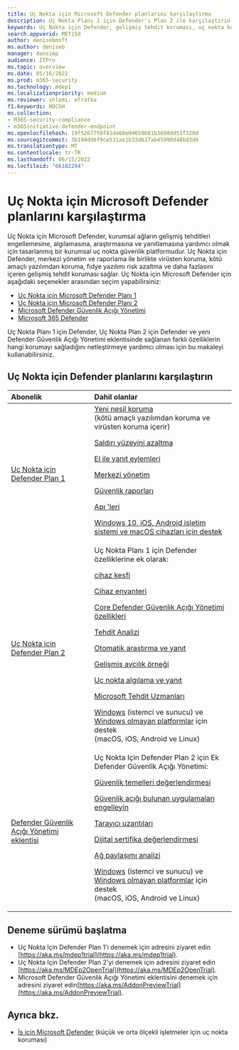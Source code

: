 ```yaml
---
title: Uç Nokta için Microsoft Defender planlarını karşılaştırma
description: Uç Nokta Planı 1 için Defender'ı Plan 2 ile karşılaştırın. Planlar arasındaki farklar hakkında bilgi edinin ve kuruluşunuzun gereksinimlerine uygun planı seçin.
keywords: Uç Nokta için Defender, gelişmiş tehdit koruması, uç nokta koruması
search.appverid: MET150
author: denisebmsft
ms.author: deniseb
manager: dansimp
audience: ITPro
ms.topic: overview
ms.date: 05/16/2022
ms.prod: m365-security
ms.technology: mdep1
ms.localizationpriority: medium
ms.reviewer: shlomi, efratka
f1.keywords: NOCSH
ms.collection:
- M365-security-compliance
- m365initiative-defender-endpoint
ms.openlocfilehash: 19f5267759f81de60e04659681b3698dd53f320d
ms.sourcegitcommit: 3b194dd6f9ce531ae1b33d617ab45990d48bd3d0
ms.translationtype: MT
ms.contentlocale: tr-TR
ms.lasthandoff: 06/15/2022
ms.locfileid: "66102294"
---
```

# <a name="compare-microsoft-defender-for-endpoint-plans"></a>Uç Nokta için Microsoft Defender planlarını karşılaştırma

Uç Nokta için Microsoft Defender, kurumsal ağların gelişmiş tehditleri engellemesine, algılamasına, araştırmasına ve yanıtlamasına yardımcı olmak için tasarlanmış bir kurumsal uç nokta güvenlik platformudur. Uç Nokta için Defender, merkezi yönetim ve raporlama ile birlikte virüsten koruma, kötü amaçlı yazılımdan koruma, fidye yazılımı risk azaltma ve daha fazlasını içeren gelişmiş tehdit koruması sağlar. Uç Nokta için Microsoft Defender için aşağıdaki seçenekler arasından seçim yapabilirsiniz:

- [Uç Nokta için Microsoft Defender Planı 1](https://go.microsoft.com/fwlink/p/?linkid=2154037)
- [Uç Nokta için Microsoft Defender Planı 2](https://go.microsoft.com/fwlink/p/?linkid=2154037)
- [Microsoft Defender Güvenlik Açığı Yönetimi](../defender-vulnerability-management/index.yml)
- [Microsoft 365 Defender](https://go.microsoft.com/fwlink/?linkid=2118804)

Uç Nokta Planı 1 için Defender, Uç Nokta Plan 2 için Defender ve yeni Defender Güvenlik Açığı Yönetimi eklentisinde sağlanan farklı özelliklerin hangi korumayı sağladığını netleştirmeye yardımcı olması için bu makaleyi kullanabilirsiniz.

## <a name="compare-defender-for-endpoint-plans"></a>Uç Nokta için Defender planlarını karşılaştırın

| Abonelik | Dahil olanlar |
|:---|:---|
| [Uç Nokta için Defender Plan 1](defender-endpoint-plan-1.md) | [Yeni nesil koruma](defender-endpoint-plan-1.md#next-generation-protection) <br/>(kötü amaçlı yazılımdan koruma ve virüsten koruma içerir) <p> [Saldırı yüzeyini azaltma](defender-endpoint-plan-1.md#attack-surface-reduction) <p> [El ile yanıt eylemleri](defender-endpoint-plan-1.md#manual-response-actions) <p> [Merkezi yönetim](defender-endpoint-plan-1.md#centralized-management) <p>[Güvenlik raporları](defender-endpoint-plan-1.md#reporting) <p>[Apı 'leri](defender-endpoint-plan-1.md#apis) <p> [Windows 10, iOS, Android işletim sistemi ve macOS cihazları için destek](defender-endpoint-plan-1.md#cross-platform-support)|
| [Uç Nokta için Defender Plan 2](microsoft-defender-endpoint.md) | Uç Nokta Planı 1 için Defender özelliklerine ek olarak: <p> <p> [cihaz keşfi](device-discovery.md) <p> [Cihaz envanteri](machines-view-overview.md) <p> [Core Defender Güvenlik Açığı Yönetimi özellikleri](../defender-vulnerability-management/defender-vulnerability-management-capabilities.md) <p> [Tehdit Analizi](threat-analytics.md) <p> [Otomatik araştırma ve yanıt](automated-investigations.md) <p> [Gelişmiş avcılık örneği](advanced-hunting-overview.md) <p> [Uç nokta algılama ve yanıt](overview-endpoint-detection-response.md) <p> [Microsoft Tehdit Uzmanları](microsoft-threat-experts.md) <p>[Windows](configure-endpoints.md) (istemci ve sunucu) ve [Windows olmayan platformlar](configure-endpoints-non-windows.md) için destek<br/> (macOS, iOS, Android ve Linux) |
| [Defender Güvenlik Açığı Yönetimi eklentisi](../defender-vulnerability-management/defender-vulnerability-management-capabilities.md) |  Uç Nokta Için Defender Plan 2 için Ek Defender Güvenlik Açığı Yönetimi: <p><p> [Güvenlik temelleri değerlendirmesi](../defender-vulnerability-management/tvm-security-baselines.md) <p> [Güvenlik açığı bulunan uygulamaları engelleyin](../defender-vulnerability-management/tvm-block-vuln-apps.md) <p> [Tarayıcı uzantıları](../defender-vulnerability-management/tvm-browser-extensions.md) <p> [Dijital sertifika değerlendirmesi](../defender-vulnerability-management/tvm-certificate-inventory.md) <p> [Ağ paylaşımı analizi](../defender-vulnerability-management/tvm-network-share-assessment.md) <p> [Windows](configure-endpoints.md) (istemci ve sunucu) ve [Windows olmayan platformlar](configure-endpoints-non-windows.md) için destek<br/> (macOS, iOS, Android ve Linux) |

## <a name="start-a-trial"></a>Deneme sürümü başlatma

- Uç Nokta Için Defender Plan 1'i denemek için adresini ziyaret edin [https://aka.ms/mdep1trial](https://aka.ms/mdep1trial).
- Uç Nokta Için Defender Plan 2'yi denemek için adresini ziyaret edin [https://aka.ms/MDEp2OpenTrial](https://aka.ms/MDEp2OpenTrial).
- Microsoft Defender Güvenlik Açığı Yönetimi eklentisini denemek için adresini ziyaret edin[https://aka.ms/AddonPreviewTrial](https://aka.ms/AddonPreviewTrial). 

## <a name="see-also"></a>Ayrıca bkz.

- [İş için Microsoft Defender](../defender-business/mdb-overview.md) (küçük ve orta ölçekli işletmeler için uç nokta koruması)